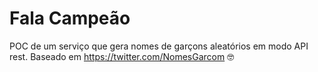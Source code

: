 # Fala Campeão
POC de um serviço que gera nomes de garçons aleatórios em modo API rest. Baseado em https://twitter.com/NomesGarcom :nerd_face:
